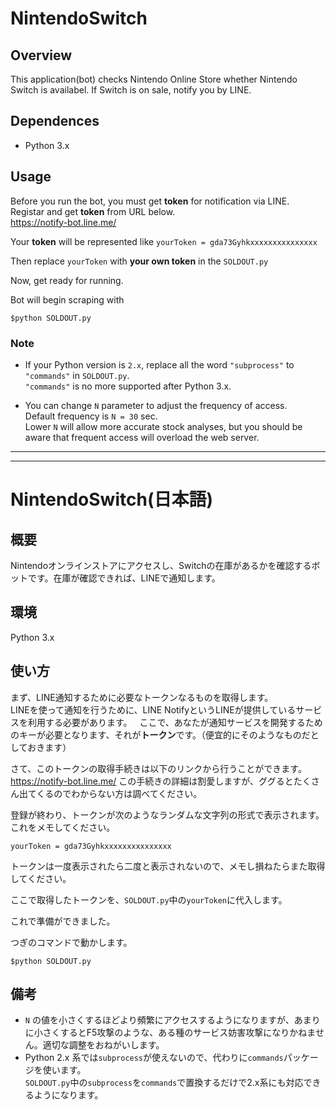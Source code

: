 # NintendoSwitch

## Overview
This application(bot) checks Nintendo Online Store whether Nintendo Switch is availabel.
If Switch is on sale, notify you by LINE.


## Dependences
- Python 3.x

## Usage
Before you run the bot, you must get **token** for notification via LINE.  
Registar and get **token** from URL below.  
https://notify-bot.line.me/

Your **token** will be represented like `yourToken = gda73Gyhkxxxxxxxxxxxxxxx`

Then replace `yourToken` with **your own token** in the `SOLDOUT.py`

Now, get ready for running.

Bot will begin scraping with
    
    $python SOLDOUT.py


### Note

- If your Python version is `2.x`, replace all the word `"subprocess"` to `"commands"` in `SOLDOUT.py`.  
`"commands"` is no more supported after Python 3.x.

- You can change `N` parameter to adjust the frequency of access.  
Default frequency is `N = 30` sec.  
Lower `N` will allow more accurate stock analyses, but you should be aware that frequent access will overload the web server.


***
***
# NintendoSwitch(日本語)

## 概要
Nintendoオンラインストアにアクセスし、Switchの在庫があるかを確認するボットです。在庫が確認できれば、LINEで通知します。

## 環境
Python 3.x

## 使い方
まず、LINE通知するために必要なトークンなるものを取得します。  
LINEを使って通知を行うために、LINE NotifyというLINEが提供しているサービスを利用する必要があります。  
ここで、あなたが通知サービスを開発するためのキーが必要となります、それが**トークン**です。（便宜的にそのようなものだとしておきます）  

さて、このトークンの取得手続きは以下のリンクから行うことができます。
https://notify-bot.line.me/
この手続きの詳細は割愛しますが、ググるとたくさん出てくるのでわからない方は調べてください。

登録が終わり、トークンが次のようなランダムな文字列の形式で表示されます。これをメモしてください。  

`yourToken = gda73Gyhkxxxxxxxxxxxxxxx`

トークンは一度表示されたら二度と表示されないので、メモし損ねたらまた取得してください。  

ここで取得したトークンを、`SOLDOUT.py`中の`yourToken`に代入します。

これで準備ができました。

つぎのコマンドで動かします。

    $python SOLDOUT.py
    
## 備考
- `N` の値を小さくするほどより頻繁にアクセスするようになりますが、あまりに小さくするとF5攻撃のような、ある種のサービス妨害攻撃になりかねません。適切な調整をおねがいします。
- Python 2.x 系では`subprocess`が使えないので、代わりに`commands`パッケージを使います。  
`SOLDOUT.py`中の`subprocess`を`commands`で置換するだけで2.x系にも対応できるようになります。
